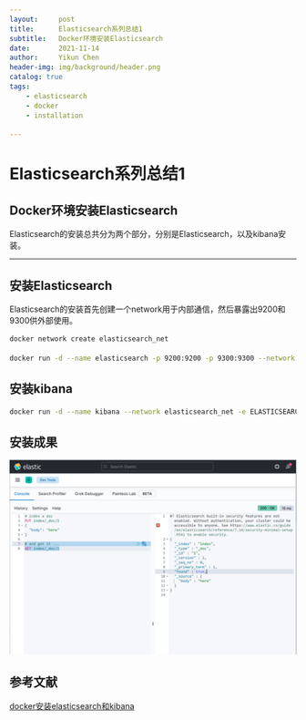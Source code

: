```yaml
---
layout:     post
title:      Elasticsearch系列总结1
subtitle:   Docker环境安装Elasticsearch
date:       2021-11-14
author:     Yikun Chen
header-img: img/background/header.png
catalog: true
tags:
    - elasticsearch
    - docker
    - installation

---
```



# Elasticsearch系列总结1

Docker环境安装Elasticsearch
--

Elasticsearch的安装总共分为两个部分，分别是Elasticsearch，以及kibana安装。

---

## 安装Elasticsearch

Elasticsearch的安装首先创建一个network用于内部通信，然后暴露出9200和9300供外部使用。

```bash
docker network create elasticsearch_net

docker run -d --name elasticsearch -p 9200:9200 -p 9300:9300 --network elasticsearch_net -v elasticsearch_volume:/root -e "privileged=true" -e "discovery.type=single-node" elasticsearch:7.14.2
```

## 安装kibana
```bash
docker run -d --name kibana --network elasticsearch_net -e ELASTICSEARCH_URL=http://192.168.2.11:9200 -p 5601:5601 kibana:7.14.2
```

## 安装成果

![picture1](/img/elasticsearch/installation.png)  

参考文献
--

[docker安装elasticsearch和kibana](https://segmentfault.com/a/1190000022831545)

